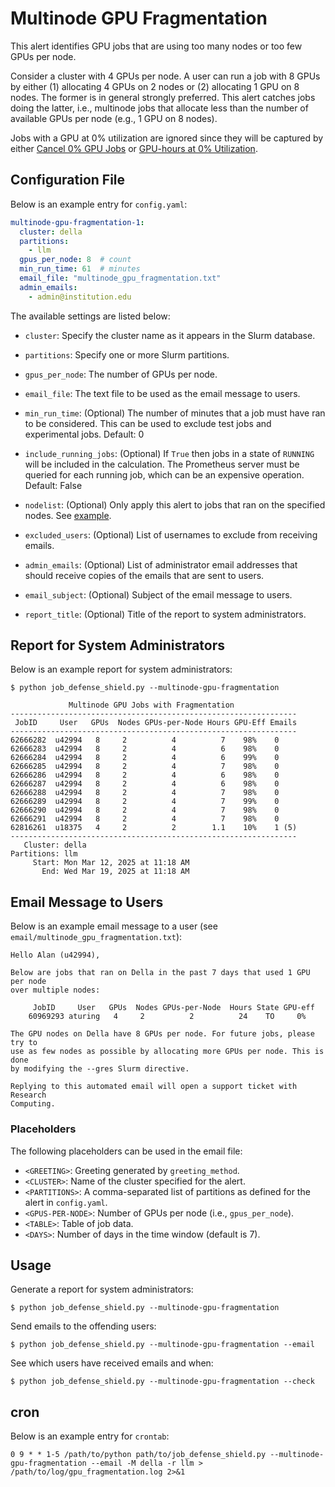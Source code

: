 # Multinode GPU Fragmentation

This alert identifies GPU jobs that are using too many nodes or too few GPUs per node.

Consider a cluster with 4 GPUs per node. A user can run a job
with 8 GPUs by either (1) allocating 4 GPUs on 2 nodes
or (2) allocating 1 GPU on 8 nodes. The former is in general
strongly preferred. This alert catches jobs doing the latter,
i.e., multinode jobs that allocate less than the
number of available GPUs per node (e.g., 1 GPU on 8 nodes).

Jobs with a GPU at 0% utilization are ignored since they will
be captured by either [Cancel 0% GPU Jobs](cancel_gpu_jobs.md) or [GPU-hours at 0% Utilization](zero_gpu_util.md).

## Configuration File

Below is an example entry for `config.yaml`:

```yaml
multinode-gpu-fragmentation-1:
  cluster: della
  partitions:
    - llm
  gpus_per_node: 8  # count
  min_run_time: 61  # minutes
  email_file: "multinode_gpu_fragmentation.txt"
  admin_emails:
    - admin@institution.edu
```

The available settings are listed below:

- `cluster`: Specify the cluster name as it appears in the Slurm database.

- `partitions`: Specify one or more Slurm partitions.

- `gpus_per_node`: The number of GPUs per node.

- `email_file`: The text file to be used as the email message to users.

- `min_run_time`: (Optional) The number of minutes that a job must have ran to be considered. This can be used to exclude test jobs and experimental jobs. Default: 0

- `include_running_jobs`: (Optional) If `True` then jobs in a state of `RUNNING` will be included in the calculation. The Prometheus server must be queried for each running job, which can be an expensive operation. Default: False

- `nodelist`: (Optional) Only apply this alert to jobs that ran on the specified nodes. See [example](../nodelist.md).

- `excluded_users`: (Optional) List of usernames to exclude from receiving emails.

- `admin_emails`: (Optional) List of administrator email addresses that should receive copies of the emails that are sent to users.

- `email_subject`: (Optional) Subject of the email message to users.

- `report_title`: (Optional) Title of the report to system administrators.

## Report for System Administrators

Below is an example report for system administrators:

```
$ python job_defense_shield.py --multinode-gpu-fragmentation

             Multinode GPU Jobs with Fragmentation              
----------------------------------------------------------------
 JobID     User   GPUs  Nodes GPUs-per-Node Hours GPU-Eff Emails
----------------------------------------------------------------
62666282  u42994   8     2          4          7    98%    0   
62666283  u42994   8     2          4          6    98%    0   
62666284  u42994   8     2          4          6    99%    0   
62666285  u42994   8     2          4          7    98%    0   
62666286  u42994   8     2          4          6    98%    0   
62666287  u42994   8     2          4          6    98%    0   
62666288  u42994   8     2          4          7    98%    0   
62666289  u42994   8     2          4          7    99%    0   
62666290  u42994   8     2          4          7    98%    0   
62666291  u42994   8     2          4          7    98%    0   
62816261  u18375   4     2          2        1.1    10%    1 (5)   
----------------------------------------------------------------
   Cluster: della
Partitions: llm
     Start: Mon Mar 12, 2025 at 11:18 AM
       End: Wed Mar 19, 2025 at 11:18 AM
```

## Email Message to Users

Below is an example email message to a user (see `email/multinode_gpu_fragmentation.txt`):

```
Hello Alan (u42994),

Below are jobs that ran on Della in the past 7 days that used 1 GPU per node
over multiple nodes:

     JobID     User   GPUs  Nodes GPUs-per-Node  Hours State GPU-eff
    60969293 aturing   4     2          2          24    TO     0%  

The GPU nodes on Della have 8 GPUs per node. For future jobs, please try to
use as few nodes as possible by allocating more GPUs per node. This is done
by modifying the --gres Slurm directive.

Replying to this automated email will open a support ticket with Research
Computing.
```

### Placeholders

The following placeholders can be used in the email file:

- `<GREETING>`: Greeting generated by `greeting_method`.
- `<CLUSTER>`: Name of the cluster specified for the alert.
- `<PARTITIONS>`: A comma-separated list of partitions as defined for the alert in `config.yaml`.
- `<GPUS-PER-NODE>`: Number of GPUs per node (i.e., `gpus_per_node`).
- `<TABLE>`: Table of job data.
- `<DAYS>`: Number of days in the time window (default is 7).

## Usage

Generate a report for system administrators:

```
$ python job_defense_shield.py --multinode-gpu-fragmentation
```

Send emails to the offending users:

```
$ python job_defense_shield.py --multinode-gpu-fragmentation --email
```

See which users have received emails and when:

```
$ python job_defense_shield.py --multinode-gpu-fragmentation --check
```

## cron

Below is an example entry for `crontab`:

```
0 9 * * 1-5 /path/to/python path/to/job_defense_shield.py --multinode-gpu-fragmentation --email -M della -r llm > /path/to/log/gpu_fragmentation.log 2>&1
```
